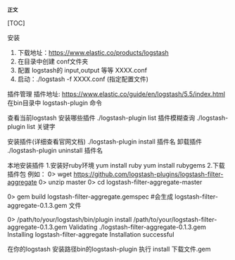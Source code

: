 **`正文`**

[TOC]

安装
1. 下载地址：https://www.elastic.co/products/logstash
2. 在目录中创建 conf文件夹
3. 配置 logstash的 input,output 等等 XXXX.conf
4. 启动：./logstash -f XXXX.conf (指定配置文件)

插件管理
插件地址:  https://www.elastic.co/guide/en/logstash/5.5/index.html
在bin目录中 logstash-plugin 命令

查看当前logstash 安装哪些插件
./logstash-plugin list
插件模糊查询
./logstash-plugin list 关键字

安装插件(详细查看官网文档)
./logstash-plugin install 插件名
卸载插件
./logstash-plugin uninstall 插件名

本地安装插件
1.安装好ruby环境
yum install ruby
yum install rubygems
2.下载插件包 例如：
0> wget https://github.com/logstash-plugins/logstash-filter-aggregate 
0> unzip master
0> cd logstash-filter-aggregate-master

0> gem build logstash-filter-aggregate.gemspec   #会生成 logstash-filter-aggregate-0.1.3.gem 文件

0> /path/to/your/logstash/bin/plugin  install   /path/to/your/logstash-filter-aggregate-0.1.3.gem 
Validating ./logstash-filter-aggregate-0.1.3.gem
Installing logstash-filter-aggregate
Installation successful

在你的logstash 安装路径bin的logstash-plugin 执行 install 下载文件.gem
